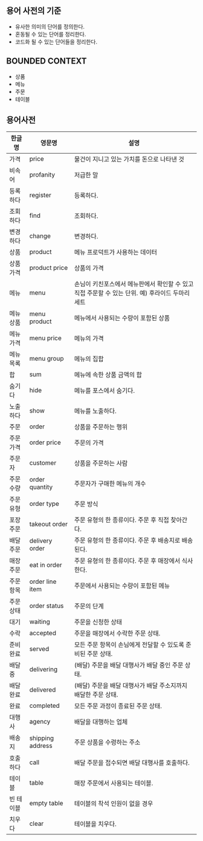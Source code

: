 ## 용어 사전의 기준
- 유사한 의미의 단어를 정의한다.
- 혼동될 수 있는 단어를 정리한다.
- 코드화 될 수 있는 단어들을 정리한다.

## BOUNDED CONTEXT
- 상품
- 메뉴
- 주문
- 테이블

## 용어사전
| 한글명 | 영문명 | 설명 |
| --- | --- | --- |
| 가격 | price | 물건이 지니고 있는 가치를 돈으로 나타낸 것 |
| 비속어 | profanity | 저급한 말 |
| 등록하다 | register | 등록하다. |
| 조회하다 | find | 조회하다. |
| 변경하다 | change | 변경하다. |
| 상품 | product | 메뉴 프로덕트가 사용하는 데이터 |
| 상품 가격 | product price | 상품의 가격 |
| 메뉴 | menu | 손님이 키친포스에서 메뉴판에서 확인할 수 있고 직접 주문할 수 있는 단위. 예) 후라이드 두마리 세트 |
| 메뉴 상품 | menu product | 메뉴에서 사용되는 수량이 포함된 상품 |
| 메뉴 가격 | menu price | 메뉴의 가격 |
| 메뉴 목록 | menu group | 메뉴의 집합 |
| 합 | sum | 메뉴에 속한 상품 금액의 합|
| 숨기다 | hide | 메뉴를 포스에서 숨기다. |
| 노출하다 | show | 메뉴를 노출하다. |
| 주문 | order | 상품을 주문하는 행위 |
| 주문 가격 | order price | 주문의 가격 |
| 주문자 | customer | 상품을 주문하는 사람 |
| 주문 수량 | order quantity | 주문자가 구매한 메뉴의 개수 |
| 주문 유형 | order type | 주문 방식 |
| 포장 주문 | takeout order | 주문 유형의 한 종류이다. 주문 후 직접 찾아간다. |
| 배달 주문 | delivery order | 주문 유형의 한 종류이다. 주문 후 배송지로 배송된다. |
| 매장 주문 | eat in order | 주문 유형의 한 종류이다. 주문 후 매장에서 식사한다. |
| 주문 항목 | order line item | 주문에서 사용되는 수량이 포함된 메뉴 |
| 주문 상태 | order status | 주문의 단계|
| 대기 | waiting | 주문을 신청한 상태 |
| 수락 | accepted | 주문을 매장에서 수락한 주문 상태. |
| 준비 완료 | served | 모든 주문 항목이 손님에게 전달할 수 있도록 준비된 주문 상태. |
| 배달중 | delivering | (배달) 주문을 배달 대행사가 배달 중인 주문 상태. |
| 배달 완료 | delivered | (배달) 주문을 배달 대행사가 배달 주소지까지 배달한 주문 상태. |
| 완료 | completed | 모든 주문 과정이 종료된 주문 상태. |
| 대행사 | agency | 배달을 대행하는 업체 |
| 배송지 | shipping address | 주문 상품을 수령하는 주소 |
| 호출하다 | call | 배달 주문을 접수되면 배달 대행사를 호출하다. |
| 테이블 | table | 매장 주문에서 사용되는 테이블. |
| 빈 테이블 | empty table | 테이블의 착석 인원이 없을 경우 |
| 치우다 | clear | 테이블을 치우다. |